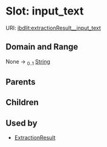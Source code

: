 
# Slot: input_text




URI: [ibdlit:extractionResult__input_text](http://w3id.org/ontogpt/ibd_literature/extractionResult__input_text)


## Domain and Range

None &#8594;  <sub>0..1</sub> [String](types/String.md)

## Parents


## Children


## Used by

 * [ExtractionResult](ExtractionResult.md)
